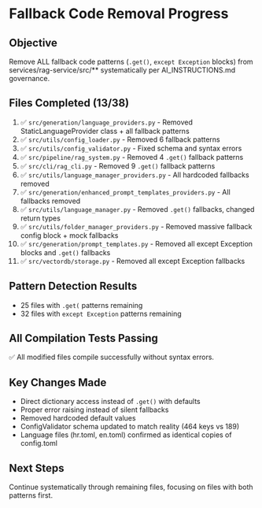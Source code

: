 # Fallback Code Removal Progress

## Objective
Remove ALL fallback code patterns (`.get()`, `except Exception` blocks) from services/rag-service/src/** systematically per AI_INSTRUCTIONS.md governance.

## Files Completed (13/38)
1. ✅ `src/generation/language_providers.py` - Removed StaticLanguageProvider class + all fallback patterns
2. ✅ `src/utils/config_loader.py` - Removed 6 fallback patterns
3. ✅ `src/utils/config_validator.py` - Fixed schema and syntax errors
4. ✅ `src/pipeline/rag_system.py` - Removed 4 `.get()` fallback patterns
5. ✅ `src/cli/rag_cli.py` - Removed 9 `.get()` fallback patterns
6. ✅ `src/utils/language_manager_providers.py` - All hardcoded fallbacks removed
7. ✅ `src/generation/enhanced_prompt_templates_providers.py` - All fallbacks removed
8. ✅ `src/utils/language_manager.py` - Removed `.get()` fallbacks, changed return types
9. ✅ `src/utils/folder_manager_providers.py` - Removed massive fallback config block + mock fallbacks
10. ✅ `src/generation/prompt_templates.py` - Removed all except Exception blocks and `.get()` fallbacks
11. ✅ `src/vectordb/storage.py` - Removed all except Exception fallbacks

## Pattern Detection Results
- 25 files with `.get(` patterns remaining
- 32 files with `except Exception` patterns remaining

## All Compilation Tests Passing
✅ All modified files compile successfully without syntax errors.

## Key Changes Made
- Direct dictionary access instead of `.get()` with defaults
- Proper error raising instead of silent fallbacks
- Removed hardcoded default values
- ConfigValidator schema updated to match reality (464 keys vs 189)
- Language files (hr.toml, en.toml) confirmed as identical copies of config.toml

## Next Steps
Continue systematically through remaining files, focusing on files with both patterns first.
